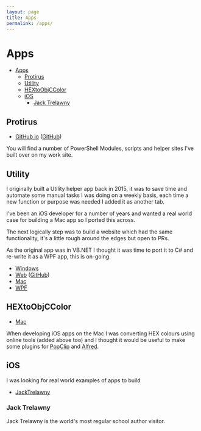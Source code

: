 ```yaml
---
layout: page
title: Apps
permalink: /apps/
---
```


# Apps

- [Apps](#apps)
  - [Protirus](#protirus)
  - [Utility](#utility)
  - [HEXtoObjCColor](#hextoobjccolor)
  - [iOS](#ios)
    - [Jack Trelawny](#jack-trelawny)

## Protirus

- [GitHub io](https://protirus.github.io/) ([GitHub](https://github.com/protirus))

You will find a number of PowerShell Modules, scripts and helper sites I've built over on my work site.

## Utility

I originally built a Utility helper app back in 2015, it was to save time and automate some manual tasks I was doing on a weekly basis, each time a new function or purpose was needed I added it as another tab.

I've been an iOS developer for a number of years and wanted a real world case for building a Mac app so I ported this across.

The next logically step was to build a website which had the same functionality, it's a little rough around the edges but open to PRs.

As the original app was in VB.NET I thought it was time to port it to C# and re-write it as a WPF app, this is on-going.

- [Windows](https://github.com/AlexHedley/Utility)
- [Web](https://alexhedley.github.io/Utility-Web/) ([GitHub](https://github.com/AlexHedley/Utility-Web))
- [Mac](https://github.com/AlexHedley/Utility-Mac)
- [WPF](https://github.com/AlexHedley/Utility-WPF)

## HEXtoObjCColor

- [Mac](https://github.com/AlexHedley/HEXtoObjCColor)

When developing iOS apps on the Mac I was converting HEX colours using online tools (added above too) and I thought it would be useful to make some plugins for [PopClip](https://pilotmoon.com/popclip/extensions/) and [Alfred](https://www.alfredapp.com/).

## iOS

I was looking for real world examples of apps to build

- [JackTrelawny](https://www.jacktrelawny.com/apps.html)

### Jack Trelawny

Jack Trelawny is the world's most regular school author visitor.